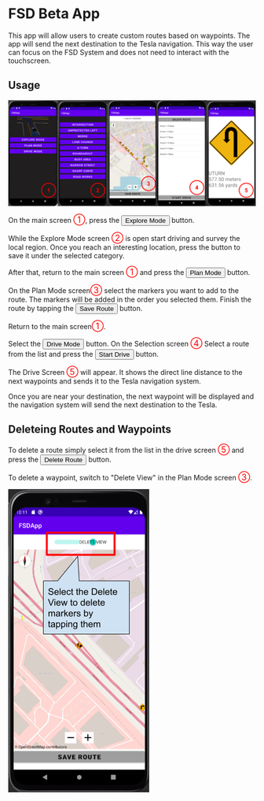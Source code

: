 # FSD Beta App

This app will allow users to create custom routes based on waypoints. The app will send the next destination to the
Tesla navigation. This way the user can focus on the FSD System and does not need to interact with the touchscreen.

## Usage

![Overview](/images/app_screen.png)

On the main screen <span style="font-size: 125%; color: #FF0000;">&#9312;</span>, 
press the <button class="button-save large">Explore Mode</button> button.

While the Explore Mode screen <span style="font-size: 125%; color: #FF0000;">&#9313;</span>
is open start driving and survey the local region. Once you reach an interesting location, 
press the button to save it under the selected category.

After that, return to the main screen <span style="font-size: 125%; color: #FF0000;">&#9312;</span>
and press the <button class="button-save large">Plan Mode</button> button.

On the Plan Mode screen<span style="font-size: 125%; color: #FF0000;">&#9314;</span>
select the markers you want to add to the route. 
The markers will be added in the order you selected them.
Finish the route by tapping the <button class="button-save large">Save Route</button> button.

Return to the main screen<span style="font-size: 125%; color: #FF0000;">&#9312;</span>.

Select the <button class="button-save large">Drive Mode</button> button.
On the Selection screen <span style="font-size: 125%; color: #FF0000;">&#9315;</span>
Select a route from the list and press the <button class="button-save large">Start Drive</button> button.

The Drive Screen <span style="font-size: 125%; color: #FF0000;">&#9316;</span> will appear.
It shows the direct line distance to the next waypoints and sends it to the Tesla navigation system.

Once you are near your destination, the next waypoint will be displayed and the navigation system will send the next destination to the Tesla.


## Deleteing Routes and Waypoints

To delete a route simply select it from the list in the drive screen <span style="font-size: 125%; color: #FF0000;">&#9316;</span>
and press the <button class="button-save large">Delete Route</button> button.

To delete a waypoint, switch to "Delete View" in the Plan Mode screen <span style="font-size: 125%; color: #FF0000;">&#9314;</span>.

![Delete View](/images/delete_screen.png)